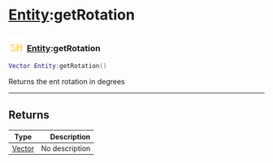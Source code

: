 # [Entity](../entity/README.md):getRotation

### <img src="../../.gitbook/assets/shared.png" width="32" height="32" /> [Entity](../entity/README.md):getRotation

```lua
Vector Entity:getRotation()
```

Returns the ent rotation in degrees<br>

-----------------
## Returns

| Type   | Description |
| ------ | ----------: |
| [Vector](../vector/README.md) | No description |
